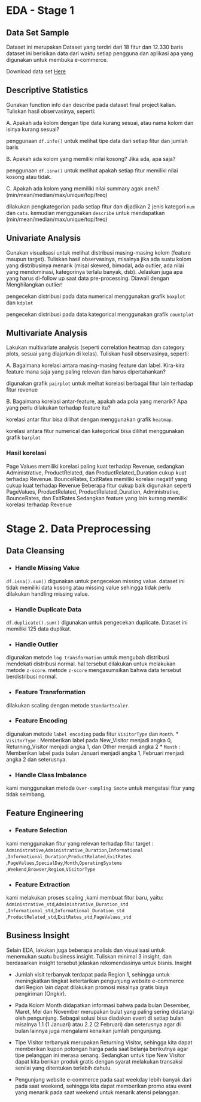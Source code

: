 # EDA - Stage 1

## Data Set Sample

Dataset ini merupakan Dataset yang terdiri dari 18 fitur dan 12.330 baris
dataset ini berisikan data dari waktu setiap pengguna dan aplikasi apa yang digunakan untuk membuka e-commerce.

Download data set [Here](https://www.kaggle.com/datasets/imakash3011/online-shoppers-purchasing-intention-dataset)



## Descriptive Statistics
Gunakan function info dan describe pada dataset final project kalian. Tuliskan hasil observasinya, seperti:

A. Apakah ada kolom dengan tipe data kurang sesuai, atau nama kolom dan isinya kurang sesuai?

penggunaan `df.info()` untuk melihat tipe data dari setiap fitur dan jumlah baris


B. Apakah ada kolom yang memiliki nilai kosong? Jika ada, apa saja?

penggunaan `df.isna()` untuk melihat apakah setiap fitur memiliki nilai kosong atau tidak.

C. Apakah ada kolom yang memiliki nilai summary agak aneh?
(min/mean/median/max/unique/top/freq)

dilakukan pengkategorian pada setiap fitur dan dijadikan 2 jenis kategori `num` dan `cats`. kemudian menggunakan `describe` untuk mendapatkan (min/mean/median/max/unique/top/freq)

## Univariate Analysis

Gunakan visualisasi untuk melihat distribusi masing-masing kolom (feature maupun target). Tuliskan hasil observasinya, misalnya jika ada suatu kolom yang distribusinya menarik (misal skewed, bimodal, ada outlier, ada nilai yang mendominasi, kategorinya terlalu banyak, dsb). Jelaskan juga apa yang harus di-follow up saat data pre-processing. Diawali dengan Menghilangkan outlier!

pengecekan distribusi pada data numerical menggunakan grafik `boxplot` dan `kdplot`

pengecekan distribusi pada data kategorical menggunakan grafik `countplot`

## Multivariate Analysis 
Lakukan multivariate analysis (seperti correlation heatmap dan category plots, sesuai yang diajarkan di kelas). Tuliskan hasil observasinya, seperti:

A. Bagaimana korelasi antara masing-masing feature dan label. Kira-kira feature mana saja yang paling relevan dan harus dipertahankan?

digunakan grafik `pairplot` untuk meihat korelasi berbagai fitur lain terhadap fitur revenue

B. Bagaimana korelasi antar-feature, apakah ada pola yang menarik? Apa yang perlu dilakukan terhadap feature itu?

korelasi antar fitur bisa dilihat dengan menggunakan grafik `heatmap`.

korelasi antara fitur numerical dan kategorical bisa dilihat menggunakan grafik `barplot` 

### Hasil korelasi

Page Values memiliki korelasi paling kuat terhadap Revenue, sedangkan Administrative, ProductRelated, dan ProductRelated_Duration cukup kuat terhadap Revenue. BounceRates, ExitRates memiliki korelasi negatif yang cukup kuat terhadap Revenue Beberapa fitur cukup baik digunakan seperti PageValues, ProductRelated, ProductRelated_Duration, Administrative, BounceRates, dan ExitRates Sedangkan feature yang lain kurang memiliki korelasi terhadap Revenue

# Stage  2. Data Preprocessing

## Data Cleansing

* ### Handle Missing Value
`df.isna().sum()` digunakan untuk pengecekan missing value.    dataset ini tidak memiliki data kosong atau missing value sehingga tidak perlu dilakukan handling missing value.
    
* ### Handle Duplicate Data
`df.duplicate().sum()` digunakan untuk pengecekan duplicate. Dataset ini memiliki 125 data duplikat.

* ### Handle Outlier
digunakan metode `log transformation` untuk mengubah distribusi mendekati distribusi normal. hal tersebut dilakukan untuk melakukan metode `z-score`. metode `z-score` mengasumsikan bahwa data tersebut berdistribusi normal.

* ### Feature Transformation
dilakukan scaling dengan metode `StandartScaler`.

* ### Feature Encoding
digunakan metode `label encoding` pada fitur `VisitorType` dan `Month`.
    * `VisitorType` : Memberikan label pada New_Visitor menjadi angka 0,  Returning_Visitor menjadi angka 1, dan Other menjadi angka 2
    * `Month` :  Memberikan label pada bulan Januari menjadi angka 1, Februari menjadi angka 2 dan seterusnya.

* ### Handle Class Imbalance
kami menggunakan metode `Over-sampling Smote` untuk mengatasi fitur yang tidak seimbang.

## Feature Engineering

* ### Feature Selection
kami menggunakan fitur  yang relevan terhadap fitur target : `Administrative`,`Administrative_Duration`,`Informational`
,`Informational_Duration`,`ProductRelated`,`ExitRates`
,`PageValues`,`SpecialDay`,`Month`,`OperatingSystems`
,`Weekend`,`Browser`,`Region`,`VisitorType`

* ### Feature Extraction
kami melakukan proses scaling ,kami membuat fitur baru, yaitu:
`Administrative_std`,`Administrative_Duration_std
`
,`Informational_std`,`Informational_Duration_std
`
,`ProductRelated_std`,`ExitRates_std`,`PageValues_std`


## Business Insight 

Selain EDA, lakukan juga beberapa analisis dan visualisasi untuk menemukan suatu business insight. Tuliskan minimal 3 insight, dan berdasarkan insight tersebut jelaskan rekomendasinya untuk bisnis. Insight

* Jumlah visit terbanyak terdapat pada Region 1, sehingga untuk  meningkatkan tingkat ketertarikan pengunjung website e-commerce dari Region lain dapat dilakukan promosi misalnya gratis biaya pengiriman (Ongkir).

* Pada Kolom Month didapatkan informasi bahwa pada bulan Desember, Maret, Mei dan November merupakan bulat yang paling sering didatangi oleh pengunjung. Sebagai solusi bisa diadakan event di setiap bulan misalnya 1.1 (1 Januari) atau 2.2 (2 Februari) dan seterusnya agar di bulan lainnya juga mengalami kenaikan jumlah pengunjung.

* Tipe Visitor terbanyak merupakan Returning Visitor, sehingga kita dapat memberikan kupon potongan harga pada saat belanja berikutnya agar tipe pelanggan ini merasa senang. Sedangkan untuk tipe New Visitor dapat kita berikan produk gratis dengan syarat melakukan transaksi senilai yang ditentukan terlebih dahulu.

* Pengunjung website e-commerce pada saat weekday lebih banyak dari pada saat weekend, sehingga kita dapat memberikan promo atau event yang menarik pada saat weekend untuk menarik atensi pelanggan.
